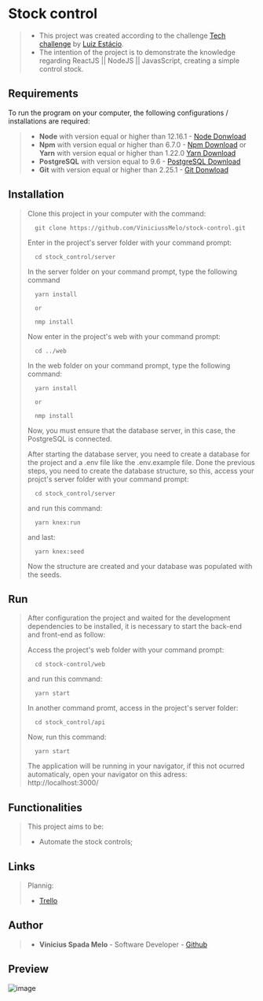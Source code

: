 # Stock control
>
> - This project was created according to the challenge [Tech challenge](https://github.com/luizstacio/tech-challenge) by [Luiz Estácio](https://github.com/luizstacio).
> - The intention  of the project is to demonstrate the knowledge regarding ReactJS || NodeJS || JavasScript, creating a simple control stock.

## Requirements

To run the program on your computer, the following configurations / installations are required:
> - **Node** with version equal or higher than 12.16.1 - [Node Donwload](https://nodejs.org/pt-br/download/)
> - **Npm** with version equal or higher than 6.7.0 - [Npm Download](https://www.npmjs.com/package/download) or **Yarn** with version equal or higher than 1.22.0 [Yarn Download](https://classic.yarnpkg.com/en/docs/install/)
> - **PostgreSQL** with version equal to 9.6 - [PostgreSQL Download](https://www.postgresql.org/download/)
> - **Git** with version equal or higher than 2.25.1 - [Git Donwload](https://git-scm.com/downloads)

## Installation
> Clone this project in your computer with the command:
> ```
> 	git clone https://github.com/ViniciussMelo/stock-control.git
> ```
> Enter in the project's server folder with your command prompt:
> ```
> 	cd stock_control/server
> ```
> In the server folder on your command prompt, type the following command
> ```
> 	yarn install
>
> 	or
>
> 	nmp install
> ```
> Now enter in the project's web with your command prompt:
> ```
> 	cd ../web
> ```
> In the web folder on your command prompt, type the following command:
> ```
> 	yarn install
>
> 	or
>
> 	nmp install
> ```
> Now, you must ensure that the database server, in this case, the PostgreSQL is connected.
> 
> After starting the database server, you need to create a database for the project and a .env file like the .env.example file.
> Done the previous steps, you need to create the database structure, so this, access your projct's server folder with your command prompt:
> ```
> 	cd stock_control/server
> ```
> and run this command:
> ```
> 	yarn knex:run
> ```
> and last:
> ```
> 	yarn knex:seed
> ```
> Now the structure are created and your database was populated with the seeds.

## Run
>
> After configuration the project and waited for the development dependencies to be installed, it is necessary to start the back-end and front-end as follow: 
>
> Access the project's web folder with your command prompt:
> ```
> 	cd stock-control/web
> ```
> and run this command: 
> ```
> 	yarn start
> ```
> In another command promt, access in the project's server folder:
> ```
> 	cd stock_control/api
> ```
> Now, run this command:
> ```
> 	yarn start
> ```
> The application will be running in your navigator, if this not ocurred automaticaly, open your navigator on this adress: http://localhost:3000/

## Functionalities

> This project aims to be: 
>
> - Automate the stock controls;

## Links

> Plannig:
> - [Trello](https://trello.com/b/fe4aJkm2/stock-control)

## Author
> - **Vinicius Spada Melo** - Software Developer - [Github](https://github.com/ViniciussMelo)

## Preview

![image](https://user-images.githubusercontent.com/25934151/99867112-6932f200-2b95-11eb-8ce2-b7bf06262ad0.png)
